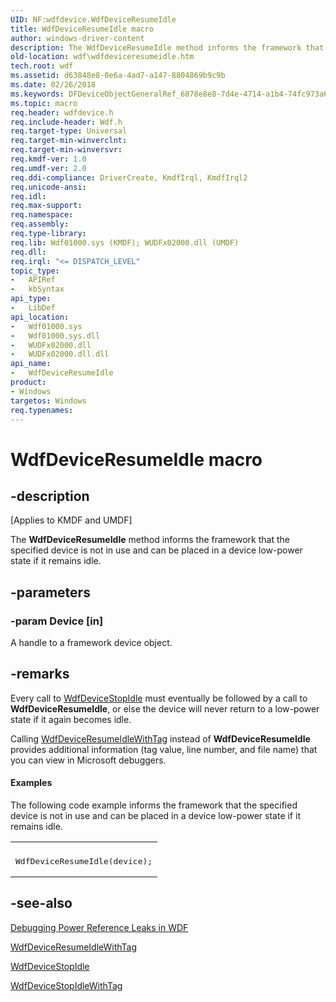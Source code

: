 ```yaml
---
UID: NF:wdfdevice.WdfDeviceResumeIdle
title: WdfDeviceResumeIdle macro
author: windows-driver-content
description: The WdfDeviceResumeIdle method informs the framework that the specified device is not in use and can be placed in a device low-power state if it remains idle.
old-location: wdf\wdfdeviceresumeidle.htm
tech.root: wdf
ms.assetid: d63848e8-0e6a-4ad7-a147-8804869b9c9b
ms.date: 02/26/2018
ms.keywords: DFDeviceObjectGeneralRef_6078e8e8-7d4e-4714-a1b4-74fc973a678c.xml, WdfDeviceResumeIdle, WdfDeviceResumeIdle method, kmdf.wdfdeviceresumeidle, wdf.wdfdeviceresumeidle, wdfdevice/WdfDeviceResumeIdle
ms.topic: macro
req.header: wdfdevice.h
req.include-header: Wdf.h
req.target-type: Universal
req.target-min-winverclnt: 
req.target-min-winversvr: 
req.kmdf-ver: 1.0
req.umdf-ver: 2.0
req.ddi-compliance: DriverCreate, KmdfIrql, KmdfIrql2
req.unicode-ansi: 
req.idl: 
req.max-support: 
req.namespace: 
req.assembly: 
req.type-library: 
req.lib: Wdf01000.sys (KMDF); WUDFx02000.dll (UMDF)
req.dll: 
req.irql: "<= DISPATCH_LEVEL"
topic_type:
-	APIRef
-	kbSyntax
api_type:
-	LibDef
api_location:
-	Wdf01000.sys
-	Wdf01000.sys.dll
-	WUDFx02000.dll
-	WUDFx02000.dll.dll
api_name:
-	WdfDeviceResumeIdle
product:
- Windows
targetos: Windows
req.typenames: 
---
```


# WdfDeviceResumeIdle macro


## -description


<p class="CCE_Message">[Applies to KMDF and UMDF]</p>

The <b>WdfDeviceResumeIdle</b> method informs the framework that the specified device is not in use and can be placed in a device low-power state if it remains idle.


## -parameters




### -param Device [in]

A handle to a framework device object.


## -remarks



Every call to <a href="https://msdn.microsoft.com/library/windows/hardware/ff546921">WdfDeviceStopIdle</a> must eventually be followed by a call to <b>WdfDeviceResumeIdle</b>, or else the device will never return to a low-power state if it again becomes idle.

Calling <a href="https://msdn.microsoft.com/library/windows/hardware/dn932459">WdfDeviceResumeIdleWithTag</a> instead of <b>WdfDeviceResumeIdle</b> provides additional information (tag value, line number, and file name) that you can view in Microsoft debuggers.


#### Examples

The following code example informs the framework that the specified device is not in use and can be placed in a device low-power state if it remains idle.

<div class="code"><span codelanguage=""><table>
<tr>
<th></th>
</tr>
<tr>
<td>
<pre>WdfDeviceResumeIdle(device);</pre>
</td>
</tr>
</table></span></div>



## -see-also




<a href="https://msdn.microsoft.com/25F4EEBB-4733-498C-8704-8E015F81FE06">Debugging Power Reference Leaks in WDF</a>



<a href="https://msdn.microsoft.com/library/windows/hardware/dn932459">WdfDeviceResumeIdleWithTag</a>



<a href="https://msdn.microsoft.com/library/windows/hardware/ff546921">WdfDeviceStopIdle</a>



<a href="https://msdn.microsoft.com/library/windows/hardware/dn932460">WdfDeviceStopIdleWithTag</a>
 

 

